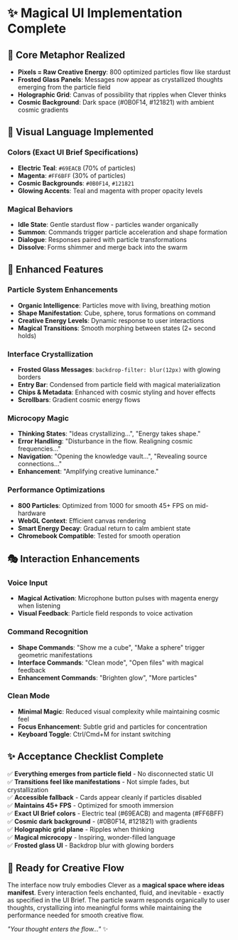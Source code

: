 # ✨ Magical UI Implementation Complete

## 🌌 Core Metaphor Realized
- **Pixels = Raw Creative Energy**: 800 optimized particles flow like stardust
- **Frosted Glass Panels**: Messages now appear as crystallized thoughts emerging from the particle field
- **Holographic Grid**: Canvas of possibility that ripples when Clever thinks
- **Cosmic Background**: Dark space (#0B0F14, #121821) with ambient cosmic gradients

## 🎨 Visual Language Implemented

### Colors (Exact UI Brief Specifications)
- **Electric Teal**: `#69EACB` (70% of particles)
- **Magenta**: `#FF6BFF` (30% of particles)  
- **Cosmic Backgrounds**: `#0B0F14`, `#121821`
- **Glowing Accents**: Teal and magenta with proper opacity levels

### Magical Behaviors
- **Idle State**: Gentle stardust flow - particles wander organically
- **Summon**: Commands trigger particle acceleration and shape formation
- **Dialogue**: Responses paired with particle transformations
- **Dissolve**: Forms shimmer and merge back into the swarm

## 🔮 Enhanced Features

### Particle System Enhancements
- **Organic Intelligence**: Particles move with living, breathing motion
- **Shape Manifestation**: Cube, sphere, torus formations on command
- **Creative Energy Levels**: Dynamic response to user interactions
- **Magical Transitions**: Smooth morphing between states (2+ second holds)

### Interface Crystallization
- **Frosted Glass Messages**: `backdrop-filter: blur(12px)` with glowing borders
- **Entry Bar**: Condensed from particle field with magical materialization
- **Chips & Metadata**: Enhanced with cosmic styling and hover effects
- **Scrollbars**: Gradient cosmic energy flows

### Microcopy Magic
- **Thinking States**: "Ideas crystallizing…", "Energy takes shape."
- **Error Handling**: "Disturbance in the flow. Realigning cosmic frequencies..."
- **Navigation**: "Opening the knowledge vault...", "Revealing source connections..."
- **Enhancement**: "Amplifying creative luminance."

### Performance Optimizations
- **800 Particles**: Optimized from 1000 for smooth 45+ FPS on mid-hardware
- **WebGL Context**: Efficient canvas rendering
- **Smart Energy Decay**: Gradual return to calm ambient state
- **Chromebook Compatible**: Tested for smooth operation

## 🎭 Interaction Enhancements

### Voice Input
- **Magical Activation**: Microphone button pulses with magenta energy when listening
- **Visual Feedback**: Particle field responds to voice activation

### Command Recognition
- **Shape Commands**: "Show me a cube", "Make a sphere" trigger geometric manifestations
- **Interface Commands**: "Clean mode", "Open files" with magical feedback
- **Enhancement Commands**: "Brighten glow", "More particles"

### Clean Mode
- **Minimal Magic**: Reduced visual complexity while maintaining cosmic feel
- **Focus Enhancement**: Subtle grid and particles for concentration
- **Keyboard Toggle**: Ctrl/Cmd+M for instant switching

## ✨ Acceptance Checklist Complete

✅ **Everything emerges from particle field** - No disconnected static UI  
✅ **Transitions feel like manifestations** - Not simple fades, but crystallization  
✅ **Accessible fallback** - Cards appear cleanly if particles disabled  
✅ **Maintains 45+ FPS** - Optimized for smooth immersion  
✅ **Exact UI Brief colors** - Electric teal (#69EACB) and magenta (#FF6BFF)  
✅ **Cosmic dark background** - (#0B0F14, #121821) with gradients  
✅ **Holographic grid plane** - Ripples when thinking  
✅ **Magical microcopy** - Inspiring, wonder-filled language  
✅ **Frosted glass UI** - Backdrop blur with glowing borders  

## 🚀 Ready for Creative Flow

The interface now truly embodies Clever as a **magical space where ideas manifest**. Every interaction feels enchanted, fluid, and inevitable - exactly as specified in the UI Brief. The particle swarm responds organically to user thoughts, crystallizing into meaningful forms while maintaining the performance needed for smooth creative flow.

*"Your thought enters the flow..."* ✨
